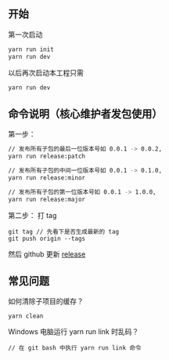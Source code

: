 ## 开始

第一次启动

```bash
yarn run init
yarn run dev
```

以后再次启动本工程只需

```bash
yarn run dev
```

## 命令说明（核心维护者发包使用）

第一步：
```bash
// 发布所有子包的最后一位版本号如 0.0.1 -> 0.0.2,
yarn run release:patch

// 发布所有子包的中间一位版本号如 0.0.1 -> 0.1.0,
yarn run release:minor

// 发布所有子包的第一位版本号如 0.0.1 -> 1.0.0,
yarn run release:major
```

第二步：
打 tag
```
git tag // 先看下是否生成最新的 tag
git push origin --tags
```

然后 github 更新 [release](https://github.com/hellof2e/quark/releases/new)

## 常见问题

如何清除子项目的缓存？

```
yarn clean
```

Windows 电脑运行 yarn run link 时乱码？

```
// 在 git bash 中执行 yarn run link 命令
```